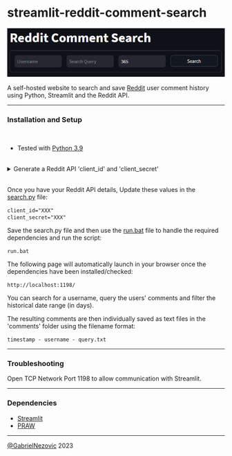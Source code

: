 # streamlit-reddit-comment-search
 ![screenshot](screenshot.png)

 A self-hosted website to search and save [Reddit](https://www.reddit.com/) user comment history using Python, Streamlit and the Reddit API.
<br>

 ___
<h3>Installation and Setup</h3>
<br>


* Tested with [Python 3.9](https://www.python.org/downloads/release/python-390/)
<br>
<details>
<summary>
 Generate a Reddit API 'client_id' and 'client_secret'
</summary>
 <br>

 1. Click on Create a new app in the Reddit app console: https://www.reddit.com/prefs/apps
 2. Name the app 'Reddit Comment Search'
 3. Select 'Script' from the list of radio buttons
 4. Add the description 'A python script to search through Reddit comment history."
 5. Use your public IP address as the 'About URL' and the 'Redirect URI'
 6. Confirm your status as a human
 7. The client_id will be the short-ish string of random characters underneath the name of the application
 8. The client_secret will be the "secret" listed under the application when you click on edit application
</details>

<br>


Once you have your Reddit API details, Update these values in the [search.py](https://github.com/GabrielNezovic/streamlit-reddit-comment-search/blob/main/search.py) file:
```
client_id="XXX"
client_secret="XXX"
```

Save the search.py file and then use the [run.bat](https://github.com/GabrielNezovic/streamlit-reddit-comment-search/blob/main/run.bat) file to handle the required dependencies and run the script:
```
run.bat
```

The following page will automatically launch in your browser once the dependencies have been installed/checked:
```
http://localhost:1198/
```

You can search for a username, query the users' comments and filter the historical date range (in days).

The resulting comments are then individually saved as text files in the 'comments' folder using the filename format:
```
timestamp - username - query.txt
```

___
<h3>Troubleshooting</h3>

Open TCP Network Port 1198 to allow communication with Streamlit.


___
<h3>Dependencies</h3>

* [Streamlit](https://pypi.org/project/Streamlit/)
* [PRAW](https://pypi.org/project/praw/)

___

[@GabrielNezovic](https://github.com/GabrielNezovic) 2023
